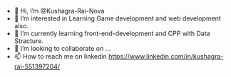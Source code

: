 - 👋 Hi, I’m @Kushagra-Rai-Nova
- 👀 I’m interested in Learning Game development and web development also.
- 🌱 I’m currently learning front-end-development and CPP with Data Stracture.
- 💞️ I’m looking to collaborate on ...
- 📫 How to reach me on linkedin https://www.linkedin.com/in/kushagra-rai-551397204/

<!---
Kushagra-Rai-Nova/Kushagra-Rai-Nova is a ✨ special ✨ repository because its `README.md` (this file) appears on your GitHub profile.
You can click the Preview link to take a look at your changes.
--->
